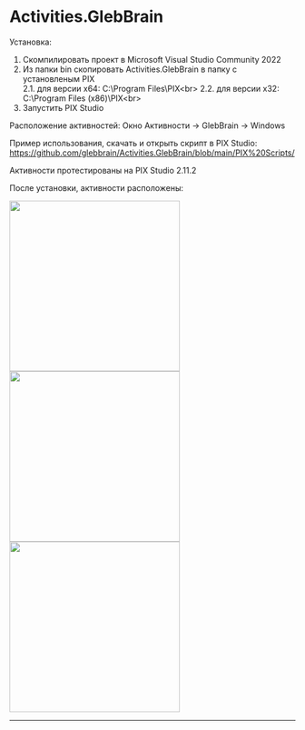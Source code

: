 # Activities.GlebBrain

Установка:
1. Скомпилировать проект в Microsoft Visual Studio Community 2022<br> 
2. Из папки bin скопировать Activities.GlebBrain в папку с установленым PIX<br> 
    2.1. для версии x64: C:\Program Files\PIX\<br> 
    2.2. для версии x32: C:\Program Files (x86)\PIX\<br> 
3. Запустить PIX Studio<br> 

Расположение активностей: 
Окно Активности -> GlebBrain -> Windows

Пример использования, скачать и открыть скрипт в PIX Studio:
https://github.com/glebbrain/Activities.GlebBrain/blob/main/PIX%20Scripts/

Активности протестированы на PIX Studio 2.11.2

После установки, активности расположены:

<img src="https://user-images.githubusercontent.com/4953847/204280723-04003369-fbb4-47ea-aac6-745b2ae22fc9.png" width="300">
<img src="https://user-images.githubusercontent.com/4953847/204280944-3b1b3a27-3cb3-499c-ab8f-600c9317408b.png" width="300">
<img src="https://user-images.githubusercontent.com/4953847/204282156-9bd3c123-49e4-4a98-9ac6-d9280b3020c2.png" width="300">

--------

